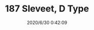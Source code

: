 ﻿---
layout: post 
title: 187 Sleveet, D Type
tags: FA 187 SEL
categories: housing-terminal
overview: 187 Sleveet, D Type
series: faston
part_number: DR187-30
thumb_img: static/202006/390-thumb-20200630084255.jpg
small_img: static/202006/390-20200630084255.jpg
date: 2020/6/30 0:42:09
---



